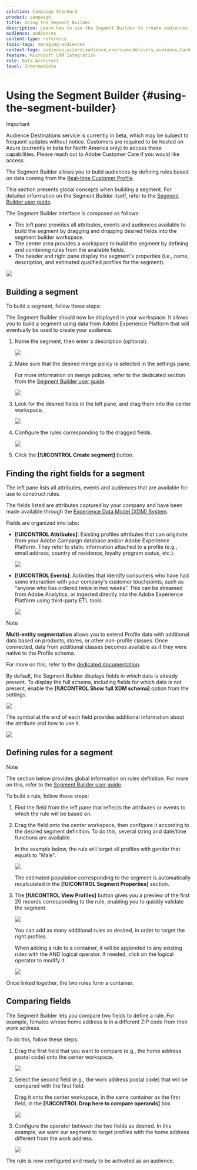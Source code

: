 ```yaml
---
solution: Campaign Standard
product: campaign
title: Using the Segment Builder
description: Learn how to use the Segment Builder to create audiences.
audience: audiences
content-type: reference
topic-tags: managing-audiences
context-tags: audience,wizard;audience,overview;delivery,audience,back
feature: Microsoft CRM Integration
role: Data Architect
level: Intermediate
---
```


# Using the Segment Builder {#using-the-segment-builder}

>[!IMPORTANT]
>
>Audience Destinations service is currently in beta, which may be subject to frequent updates without notice. Customers are required to be hosted on Azure (currently in beta for North America only) to access these capabilities. Please reach out to Adobe Customer Care if you would like access.

The Segment Builder allows you to build audiences by defining rules based on data coming from the [Real-time Customer Profile](https://docs.adobe.com/content/help/en/experience-platform/profile/home.html).

This section presents global concepts when building a segment. For detailed information on the Segment Builder itself, refer to the [Segment Builder user guide](https://docs.adobe.com/content/help/en/experience-platform/segmentation/ui/overview.html).

The Segment Builder interface is composed as follows:

* The left pane provides all attributes, events and audiences available to build the segment by dragging and dropping desired fields into the segment builder workspace.
* The center area provides a workspace to build the segment by defining and combining rules from the available fields.
* The header and right pane display the segment's properties (i.e., name, description, and estimated qualified profiles for the segment).

![](assets/aep_audiences_interface.png)

## Building a segment

To build a segment, follow these steps:

 The Segment Builder should now be displayed in your workspace. It allows you to build a segment using data from Adobe Experience Platform that will eventually be used to create your audience.

1. Name the segment, then enter a description (optional).

    ![](assets/aep_audiences_creation_edit_name.png)

1. Make sure that the desired merge policy is selected in the settings pane.

    For more information on merge policies, refer to the dedicated section from the [Segment Builder user guide](https://docs.adobe.com/content/help/en/experience-platform/segmentation/ui/overview.html).

    ![](assets/aep_audiences_mergepolicy.png)

1. Look for the desired fields in the left pane, and drag them into the center workspace.

    ![](assets/aep_audiences_dragfield.png)

1. Configure the rules corresponding to the dragged fields.

    ![](assets/aep_audiences_configure_rules.png)

1. Click the **[!UICONTROL Create segment]** button.

## Finding the right fields for a segment

The left pane lists all attributes, events and audiences that are available for use to construct rules.

The fields listed are attributes captured by your company and have been made available through the [Experience Data Model (XDM) System](https://docs.adobe.com/content/help/en/experience-platform/xdm/home.html).

Fields are organized into tabs:

* **[!UICONTROL Attributes]**: Existing profiles attributes that can originate from your Adobe Campaign database and/or Adobe Experience Platform. They refer to static information attached to a profile (e.g., email address, country of residence, loyalty program status, etc.).

    ![](assets/aep_audiences_attributestab.png)

* **[!UICONTROL Events]**: Activities that identify consumers who have had some interaction with your company's customer touchpoints, such as “anyone who has ordered twice in two weeks”. This can be streamed from Adobe Analytics, or ingested directly into the Adobe Experience Platform using third-party ETL tools.

    ![](assets/aep_audiences_eventstab.png)

>[!NOTE]
>
>**Multi-entity segmentation** allows you to extend Profile data with additional data based on products, stores, or other non-profile classes. Once connected, data from additional classes becomes available as if they were native to the Profile schema.
>
>For more on this, refer to the [dedicated documentation](https://docs.adobe.com/content/help/en/experience-platform/segmentation/multi-entity-segmentation.html).

By default, the Segment Builder displays fields in which data is already present. To display the full schema, including fields for which data is not present, enable the **[!UICONTROL Show full XDM schema]** option from the settings.

![](assets/aep_audiences_populatedfields.png)

The symbol at the end of each field provides additional information about the attribute and how to use it.

![](assets/aep_audiences_isymbol.png)

## Defining rules for a segment

>[!NOTE]
>
>The section below provides global information on rules definition. For more on this, refer to the [Segment Builder user guide](https://docs.adobe.com/content/help/en/experience-platform/segmentation/ui/overview.html).

To build a rule, follow these steps:

1. Find the field from the left pane that reflects the attributes or events to which the rule will be based on.

1. Drag the field onto the center workspace, then configure it according to the desired segment definition. To do this, several string and date/time functions are available.

    In the example below, the rule will target all profiles with gender that equals to "Male".

    ![](assets/aep_audiences_malegender.png)

    The estimated population corresponding to the segment is automatically recalculated in the **[!UICONTROL Segment Properties]** section. 

1. The **[!UICONTROL View Profiles]** button gives you a preview of the first 20 records corresponding to the rule, enabling you to quickly validate the segment.

    ![](assets/aep_audiences_samplepreview.png)

    You can add as many additional rules as desired, in order to target the right profiles.

    When adding a rule to a container, it will be appended to any existing rules with the AND logical operator. If needed, click on the logical operator to modify it.

    ![](assets/aep_audiences_andoperator.png)

Once linked together, the two rules form a container.

## Comparing fields

The Segment Builder lets you compare two fields to define a rule. For example, females whose home address is in a different ZIP code from their work address.

To do this, follow these steps:

1. Drag the first field that you want to compare (e.g., the home address postal code) onto the center workspace.

    ![](assets/aep_audiences_comparing_1.png)

1. Select the second field (e.g., the work address postal code) that will be compared with the first field.

    Drag it onto the center workspace, in the same container as the first field, in the **[!UICONTROL Drop here to compare operands]** box.

    ![](assets/aep_audiences_comparing_2.png)

1. Configure the operator between the two fields as desired. In this example, we want our segment to target profiles with the home address different from the work address.

    ![](assets/aep_audiences_comparing_3.png)

The rule is now configured and ready to be activated as an audience.
